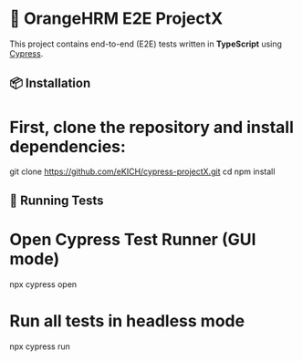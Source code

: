 # 🧪 OrangeHRM E2E ProjectX

This project contains end-to-end (E2E) tests written in **TypeScript** using [Cypress](https://www.cypress.io/).

## 📦 Installation

# First, clone the repository and install dependencies:

git clone https://github.com/eKICH/cypress-projectX.git
cd <your-project-folder>
npm install

## 🧪 Running Tests

# Open Cypress Test Runner (GUI mode)

npx cypress open

# Run all tests in headless mode

npx cypress run

